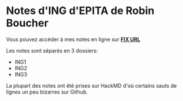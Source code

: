 # Notes d'ING d'EPITA de Robin Boucher
Vous pouvez accéder à mes notes en ligne sur **[FIX URL]()**

Les notes sont séparés en 3 dossiers:
- ING1
- ING2
- ING3

La plupart des notes ont été prises sur HackMD d'où certains sauts de lignes un peu bizarres sur Github.